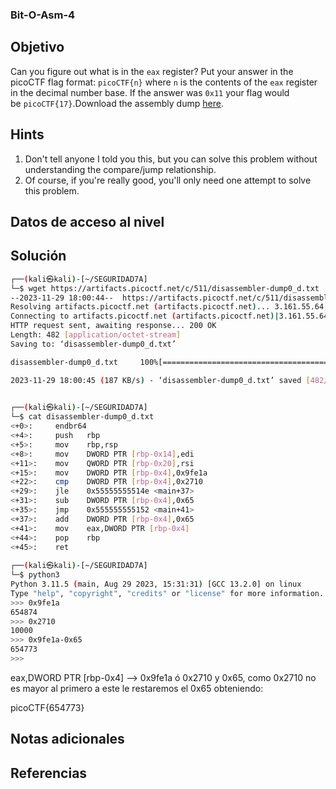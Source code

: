 ### Bit-O-Asm-4
## Objetivo
Can you figure out what is in the `eax` register? Put your answer in the picoCTF flag format: `picoCTF{n}` where `n` is the contents of the `eax` register in the decimal number base. If the answer was `0x11` your flag would be `picoCTF{17}`.Download the assembly dump [here](https://artifacts.picoctf.net/c/511/disassembler-dump0_d.txt).
## Hints
1. Don't tell anyone I told you this, but you can solve this problem without understanding the compare/jump relationship.
2. Of course, if you're really good, you'll only need one attempt to solve this problem.
## Datos de acceso al nivel
## Solución
```bash
┌──(kali㉿kali)-[~/SEGURIDAD7A]
└─$ wget https://artifacts.picoctf.net/c/511/disassembler-dump0_d.txt
--2023-11-29 18:00:44--  https://artifacts.picoctf.net/c/511/disassembler-dump0_d.txt
Resolving artifacts.picoctf.net (artifacts.picoctf.net)... 3.161.55.64, 3.161.55.26, 3.161.55.100, ...
Connecting to artifacts.picoctf.net (artifacts.picoctf.net)|3.161.55.64|:443... connected.
HTTP request sent, awaiting response... 200 OK
Length: 482 [application/octet-stream]
Saving to: ‘disassembler-dump0_d.txt’

disassembler-dump0_d.txt     100%[===========================================>]     482  --.-KB/s    in 0.003s  

2023-11-29 18:00:45 (187 KB/s) - ‘disassembler-dump0_d.txt’ saved [482/482]

                                                                                                                 
┌──(kali㉿kali)-[~/SEGURIDAD7A]
└─$ cat disassembler-dump0_d.txt
<+0>:     endbr64 
<+4>:     push   rbp
<+5>:     mov    rbp,rsp
<+8>:     mov    DWORD PTR [rbp-0x14],edi
<+11>:    mov    QWORD PTR [rbp-0x20],rsi
<+15>:    mov    DWORD PTR [rbp-0x4],0x9fe1a
<+22>:    cmp    DWORD PTR [rbp-0x4],0x2710
<+29>:    jle    0x55555555514e <main+37>
<+31>:    sub    DWORD PTR [rbp-0x4],0x65
<+35>:    jmp    0x555555555152 <main+41>
<+37>:    add    DWORD PTR [rbp-0x4],0x65
<+41>:    mov    eax,DWORD PTR [rbp-0x4]
<+44>:    pop    rbp
<+45>:    ret
                                                                                                                 
┌──(kali㉿kali)-[~/SEGURIDAD7A]
└─$ python3
Python 3.11.5 (main, Aug 29 2023, 15:31:31) [GCC 13.2.0] on linux
Type "help", "copyright", "credits" or "license" for more information.
>>> 0x9fe1a
654874
>>> 0x2710
10000
>>> 0x9fe1a-0x65
654773
>>> 

```
eax,DWORD PTR [rbp-0x4] --> 0x9fe1a ó 0x2710 y 0x65, como 0x2710 no es mayor al primero a este le restaremos el 0x65 obteniendo:

picoCTF{654773}
## Notas adicionales
## Referencias
